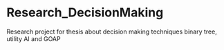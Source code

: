 # Research_DecisionMaking
 Research project for thesis about decision making techniques binary tree, utility AI and GOAP

